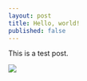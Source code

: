 ```yaml
---
layout: post
title: Hello, world!
published: false
---
```


This is a test post.

![](https://i.imgur.com/DbN1EzV.jpg)
